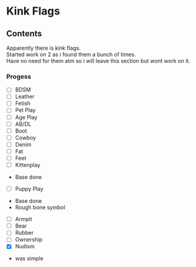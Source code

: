 # Kink Flags

## Contents

Apparently there is kink flags.  
Started work on 2 as i found them a bunch of times.  
Have no need for them atm so i will leave this section but wont work on it.

### Progess
- [ ] BDSM
- [ ] Leather
- [ ] Fetish
- [ ] Pet Play
- [ ] Age Play
- [ ] AB/DL
- [ ] Boot
- [ ] Cowboy
- [ ] Denim
- [ ] Fat
- [ ] Feet
- [ ] Kittenplay
-  Base done
- [ ] Puppy Play
- Base done
- Rough bone symbol
- [ ] Armpit
- [ ] Bear
- [ ] Rubber
- [ ] Ownership
- [x] Nudism
- was simple
